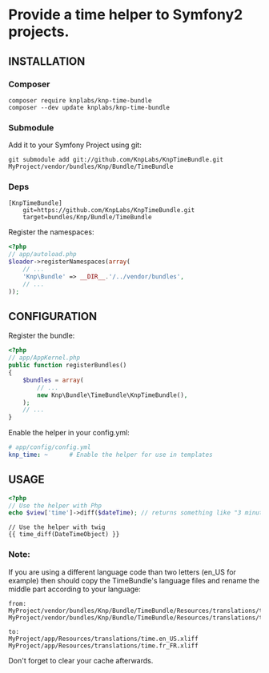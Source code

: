 # Provide a time helper to Symfony2 projects.

## INSTALLATION
### Composer

    composer require knplabs/knp-time-bundle
    composer --dev update knplabs/knp-time-bundle
    
### Submodule
Add it to your Symfony Project using git:

    git submodule add git://github.com/KnpLabs/KnpTimeBundle.git MyProject/vendor/bundles/Knp/Bundle/TimeBundle

### Deps

    [KnpTimeBundle]
        git=https://github.com/KnpLabs/KnpTimeBundle.git
        target=bundles/Knp/Bundle/TimeBundle

Register the namespaces:

```php
<?php
// app/autoload.php
$loader->registerNamespaces(array(
    // ...
    'Knp\Bundle' => __DIR__.'/../vendor/bundles',
    // ...
));
```

## CONFIGURATION
Register the bundle:

```php
<?php
// app/AppKernel.php
public function registerBundles()
{
    $bundles = array(
		// ...
		new Knp\Bundle\TimeBundle\KnpTimeBundle(),
	);
	// ...
}
```

Enable the helper in your config.yml:

```yaml
# app/config/config.yml
knp_time: ~      # Enable the helper for use in templates
```

## USAGE

```php
<?php
// Use the helper with Php
echo $view['time']->diff($dateTime); // returns something like "3 minutes ago"
```

```html+jinja
// Use the helper with twig
{{ time_diff(DateTimeObject) }}
```

### Note:

If you are using a different language code than two letters (en_US for example) then
should copy the TimeBundle's language files and rename the middle part according to your language:

    from:
    MyProject/vendor/bundles/Knp/Bundle/TimeBundle/Resources/translations/time.en.xliff
    MyProject/vendor/bundles/Knp/Bundle/TimeBundle/Resources/translations/time.fr.xliff

    to:
    MyProject/app/Resources/translations/time.en_US.xliff
    MyProject/app/Resources/translations/time.fr_FR.xliff

Don't forget to clear your cache afterwards.

